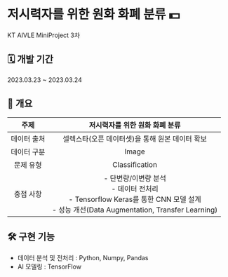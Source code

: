 # 저시력자를 위한 원화 화폐 분류 💵

KT AIVLE MiniProject 3차

## **🗓 개발 기간**

2023.03.23 ~ 2023.03.24

## **📑 개요**
|주제|저시력자를 위한 원화 화폐 분류 |
|:---:|:---:|
|데이터 출처|셀렉스타(오픈 데이터셋)을 통해 원본 데이터 확보|
|데이터 구분|Image|
|문제 유형|Classification|
|중점 사항|- 단변량/이변량 분석 <br> - 데이터 전처리 <br> - Tensorflow Keras를 통한 CNN 모델 설계 <br> - 성능 개선(Data Augmentation, Transfer Learning)|

## **🛠 구현 기능**
- 데이터 분석 및 전처리 : Python, Numpy, Pandas
- AI 모델링 : TensorFlow
